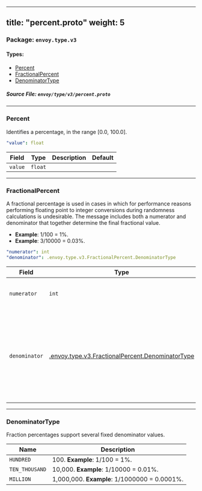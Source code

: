 
---
title: "percent.proto"
weight: 5
---

<!-- Code generated by solo-kit. DO NOT EDIT. -->


### Package: `envoy.type.v3` 
#### Types:


- [Percent](#percent)
- [FractionalPercent](#fractionalpercent)
- [DenominatorType](#denominatortype)
  



##### Source File: `envoy/type/v3/percent.proto`





---
### Percent

 
Identifies a percentage, in the range [0.0, 100.0].

```yaml
"value": float

```

| Field | Type | Description | Default |
| ----- | ---- | ----------- |----------- | 
| `value` | `float` |  |  |




---
### FractionalPercent

 
A fractional percentage is used in cases in which for performance reasons performing floating
point to integer conversions during randomness calculations is undesirable. The message includes
both a numerator and denominator that together determine the final fractional value.

* **Example**: 1/100 = 1%.
* **Example**: 3/10000 = 0.03%.

```yaml
"numerator": int
"denominator": .envoy.type.v3.FractionalPercent.DenominatorType

```

| Field | Type | Description | Default |
| ----- | ---- | ----------- |----------- | 
| `numerator` | `int` | Specifies the numerator. Defaults to 0. |  |
| `denominator` | [.envoy.type.v3.FractionalPercent.DenominatorType](../percent.proto.sk/#denominatortype) | Specifies the denominator. If the denominator specified is less than the numerator, the final fractional percentage is capped at 1 (100%). |  |




---
### DenominatorType

 
Fraction percentages support several fixed denominator values.

| Name | Description |
| ----- | ----------- | 
| `HUNDRED` | 100. **Example**: 1/100 = 1%. |
| `TEN_THOUSAND` | 10,000. **Example**: 1/10000 = 0.01%. |
| `MILLION` | 1,000,000. **Example**: 1/1000000 = 0.0001%. |





<!-- Start of HubSpot Embed Code -->
<script type="text/javascript" id="hs-script-loader" async defer src="//js.hs-scripts.com/5130874.js"></script>
<!-- End of HubSpot Embed Code -->

